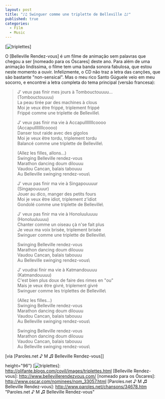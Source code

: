 ```yaml
---
layout: post
title: "♪♫ Swinguer comme une triplette de Belleville ♫♪"
published: true
categories:
  - Film
  - Music
---
```


[![triplettes]]

O [Belleville Rendez-vous] é um filme de animação sem palavras que
chegou a ser [nomeado para os Óscares] deste ano. Para além de uma
animação lindíssima, o filme tem uma banda sonora fabulosa, que estou
neste momento a ouvir. Infelizmente, o CD não traz a letra das canções,
que são bastante "non-sensical". Mas o meu rico Santo Gúguele veio em
meu socorro, e encontrei a letra completa do tema principal (versão
francesa):

> J' veux pas finir mes jours à Tombouctouuuu...\
> (Tombouctouuuu)\
> La peau tirée par des machines à clous\
> Moi je veux être frippé, triplement frippé\
> Frippé comme une triplette de Belleville\
>
> J' veux pas finir ma vie à Accapullllllllcoooo\
> (Accapullllllllcoooo)\
> Danser tout raide avec des gigolos\
> Moi je veux être tordu, triplement tordu\
> Balancé comme une triplette de Belleville\
>
> (Allez les filles, allons...)\
> Swinging Belleville rendez-vous\
> Marathon dancing doum dilouuu\
> Vaudou Cancan, balais tabouuu\
> Au Belleville swinging rendez-vous\
>
> J' veux pas finir ma vie à Singapouuuur\
> (Singapouuuur)\
> Jouer au dico, manger des petits fours\
> Moi je veux être idiot, triplement z'idiot\
> Gondolé comme une triplette de Belleville\
>
> J' veux pas finir ma vie à Honoluuluuuu\
> (Honoluuluuuu)\
> Chanter comme un oiseau çà n'se fait plus\
> Je veux ma voix brisée, triplement brisée\
> Swinguer comme une triplette de Belleville\
>
> Swinging Belleville rendez-vous\
> Marathon dancing doum dilouuu\
> Vaudou Cancan, balais tabouuu\
> Au Belleville swinging rendez-vous\
>
> J' voudrai finir ma vie à Katmandouuuu\
> (Katmandouuuu)\
> C'est bien plus doux de faire des rimes en "ou"\
> Mais je veux être givré, triplement givré\
> Swinguer comme les triplettes de Belleville\
>
> (Allez les filles...)\
> Swinging Belleville rendez-vous\
> Marathon dancing doum dilouuu\
> Vaudou Cancan, balais tabouuu\
> Au Belleville swinging rendez-vous\
>
> Swinging Belleville rendez-vous\
> Marathon dancing doum dilouuu\
> Vaudou Cancan, balais tabouuu\
> Au Belleville swinging rendez-vous\

\[via [Paroles.net ♪ M ♫ Belleville Rendez-vous]\]

  [triplettes]: http://olifante.blogs.com/covil/images/triplettes-thumb.jpg{width="128"
  height="96"}
  [![triplettes]]: http://olifante.blogs.com/covil/images/triplettes.html
  [Belleville Rendez-vous]: http://www.bellevillerendezvous.com/
  [nomeado para os Óscares]: http://www.oscar.com/nominees/nom_33057.html
  [Paroles.net ♪ M ♫ Belleville Rendez-vous]: http://www.paroles.net/chansons/34678.htm
    "Paroles.net ♪ M ♫ Belleville Rendez-vous"
